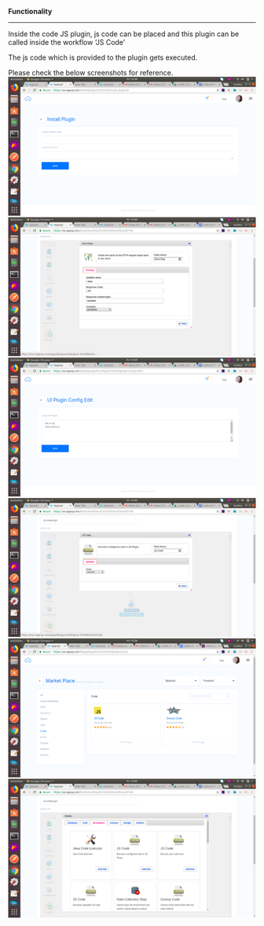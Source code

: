 **Functionality**

-------------------

Inside the code JS plugin, js code can be placed and this plugin can be
called inside the workflow ‘JS Code’

The js code which is provided to the plugin gets executed.

Please check the below screenshots for reference.
![Components 1](../../../assets/Features_images/Code%20JS%20plugin/image1.png)
![Components 2](../../../assets/Features_images/Code%20JS%20plugin/image2.png)
![Components 3](../../../assets/Features_images/Code%20JS%20plugin/image3.png)
![Components 4](../../../assets/Features_images/Code%20JS%20plugin/image4.png)
![Components 5](../../../assets/Features_images/Code%20JS%20plugin/image5.png)
![Components 6](../../../assets/Features_images/Code%20JS%20plugin/image6.png)
